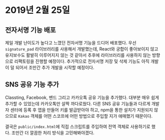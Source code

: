 # 2019년 2월 25일

## 전자서명 기능 배포

제일 개발 난이도가 높다고 느꼈던 전자서명 기능을 드디어 배포했다. 우선 `signature_pad` 라이브러리를 사용해서 개발했는데, React와 궁합이 좋아보이지 않고 유지보수도 활발히 이루어지지 않는 것 같아서 추후에 라이브러리를 사용하지 않는 방향으로 리팩토링을 진행할 예정이다. 추가적으로 전자서명 저장 및 삭제 기능도 아직 개발이 덜 되어서 조만간 추가 개발을 시작할 예정이다.

## SNS 공유 기능 추가

Classting, Facebook, 밴드 그리고 카카오톡 공유 기능을 추가했다. 대부분 매우 쉽게 추가할 수 있었는데 카카오톡만 살짝 까다로웠다. 다른 SNS 공유 기능들과 다르게 개발자 센터에 등록 후 앱을 만들어 키를 발급받아야 하고, npm을 통한 설치가 지원되지 않으므로 `Kakao` 객체를 어떤 스코프에 어떤 방법으로 주입할 지가 애매했기 때문이다.

결국은 `public/index.html`에 직접 스크립트를 주입하여 전역 객체로 사용하기로 했다. 조만간 더 깔끔한 처리 방식을 고민해봐야겠다.
